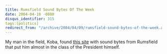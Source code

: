 ```yaml
---
title: Rumsfield Sound Bytes Of The Week
date: 2004-04-10 -0800
disqus_identifier: 315
tags:[politics]
redirect_from: "/archive/2004/04/09/rumsfield-sound-bytes-of-the-week.aspx/"
---
```


My man in the field, Koba, found [this
site](http://www.bbc.co.uk/radio4/news/bh/rumsfeld.shtml "this site")
with sound bytes from Rumsfield that put him almost in the class of the
President himself.
